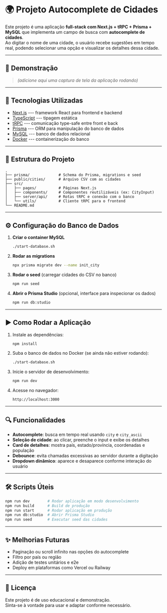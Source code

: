 # 🌍 Projeto Autocomplete de Cidades

Este projeto é uma aplicação **full-stack com Next.js + tRPC + Prisma +
MySQL** que implementa um campo de busca com **autocomplete de
cidades**.\
Ao digitar o nome de uma cidade, o usuário recebe sugestões em tempo
real, podendo selecionar uma opção e visualizar os detalhes dessa
cidade.

------------------------------------------------------------------------

## 📸 Demonstração

> *(adicione aqui uma captura de tela da aplicação rodando)*

------------------------------------------------------------------------

## 🚀 Tecnologias Utilizadas

-   [Next.js](https://nextjs.org/) --- framework React para frontend e
    backend
-   [TypeScript](https://www.typescriptlang.org/) --- tipagem estática
-   [tRPC](https://trpc.io/) --- comunicação type-safe entre front e
    back
-   [Prisma](https://www.prisma.io/) --- ORM para manipulação do banco
    de dados
-   [MySQL](https://www.mysql.com/) --- banco de dados relacional
-   [Docker](https://www.docker.com/) --- containerização do banco

------------------------------------------------------------------------

## 📂 Estrutura do Projeto

    .
    ├── prisma/             # Schema do Prisma, migrations e seed
    ├── public/cities/      # Arquivo CSV com as cidades
    ├── src/
    │   ├── pages/          # Páginas Next.js
    │   ├── components/     # Componentes reutilizáveis (ex: CityInput)
    │   ├── server/api/     # Rotas tRPC e conexão com o banco
    │   └── utils/          # Cliente tRPC para o frontend
    └── README.md

------------------------------------------------------------------------

## ⚙️ Configuração do Banco de Dados

1.  **Criar o container MySQL**

    ``` bash
    ./start-database.sh
    ```

2.  **Rodar as migrations**

    ``` bash
    npx prisma migrate dev --name init_city
    ```

3.  **Rodar o seed** (carregar cidades do CSV no banco)

    ``` bash
    npm run seed
    ```

4.  **Abrir o Prisma Studio** (opcional, interface para inspecionar os
    dados)

    ``` bash
    npm run db:studio
    ```

------------------------------------------------------------------------

## ▶️ Como Rodar a Aplicação

1.  Instale as dependências:

    ``` bash
    npm install
    ```

2.  Suba o banco de dados no Docker (se ainda não estiver rodando):

    ``` bash
    ./start-database.sh
    ```

3.  Inicie o servidor de desenvolvimento:

    ``` bash
    npm run dev
    ```

4.  Acesse no navegador:

        http://localhost:3000

------------------------------------------------------------------------

## 🔍 Funcionalidades

-   **Autocomplete**: busca em tempo real usando `city` e `city_ascii`
-   **Seleção de cidade**: ao clicar, preenche o input e exibe os
    detalhes
-   **Card de detalhes**: mostra país, estado/província, coordenadas e
    população
-   **Debounce**: evita chamadas excessivas ao servidor durante a
    digitação
-   **Dropdown dinâmico**: aparece e desaparece conforme interação do
    usuário

------------------------------------------------------------------------

## 🛠 Scripts Úteis

``` bash
npm run dev        # Rodar aplicação em modo desenvolvimento
npm run build      # Build de produção
npm run start      # Rodar aplicação em produção
npm run db:studio  # Abrir Prisma Studio
npm run seed       # Executar seed das cidades
```

------------------------------------------------------------------------

## ✨ Melhorias Futuras

-   Paginação ou scroll infinito nas opções do autocomplete
-   Filtro por país ou região
-   Adição de testes unitários e e2e
-   Deploy em plataformas como Vercel ou Railway

------------------------------------------------------------------------

## 📄 Licença

Este projeto é de uso educacional e demonstração.\
Sinta-se à vontade para usar e adaptar conforme necessário.
